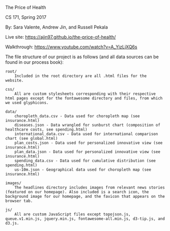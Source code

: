 The Price of Health

CS 171, Spring 2017

By: Sara Valente, Andrew Jin, and Russell Pekala

Live site: https://ajin97.github.io/the-price-of-health/

Walkthrough: https://www.youtube.com/watch?v=A_YizLjXQ6s

The file structure of our project is as follows (and all data sources can be found in our process book):

    root/
        Included in the root directory are all .html files for the website.

    css/
        All are custom stylesheets corresponding with their respective html pages except for the fontawesome directory and files, from which we used glyphicons.

    data/
        choropleth_data.csv - Data used for choropleth map (see insurance.html)
        diseases.json - Data wrangled for sunburst chart (composition of healthcare costs, see spending.html)
        international_data.csv - Data used for international comparison chart (see global.html)
        plan_costs.json - Data used for personalized innovative view (see insurance.html)
        plan_data.json - Data used for personalized innovative view (see insurance.html)
        spending_data.csv - Data used for cumulative distribution (see spending.html)
        us-10m.json - Geographical data used for choropleth map (see insurance.html)

    images/
        The headlines directory includes images from relevant news stories (featured on our homepage). Also included is a search icon, the background image for our homepage, and the favicon that appears on the browser tab.

    js/
        All are custom JavaScript files except topojson.js, queue.v1.min.js, jquery.min.js, fontawesome-all.min.js, d3-tip.js, and d3.js.


